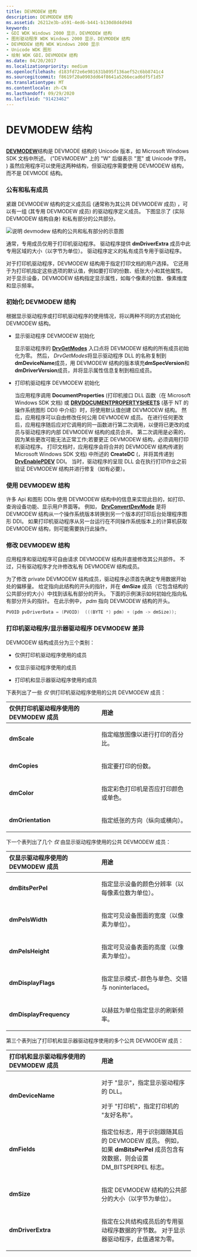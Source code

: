 ```yaml
---
title: DEVMODEW 结构
description: DEVMODEW 结构
ms.assetid: 26212e3b-a591-4ed6-b441-b130d8d4d948
keywords:
- GDI WDK Windows 2000 显示，DEVMODEW 结构
- 图形驱动程序 WDK Windows 2000 显示，DEVMODEW 结构
- DEVMODEW 结构 WDK Windows 2000 显示
- Unicode WDK 图形
- 绘制 WDK GDI，DEVMODEW 结构
ms.date: 04/20/2017
ms.localizationpriority: medium
ms.openlocfilehash: d183fd72e6e981631b895f136aef52c6bb8741c4
ms.sourcegitcommit: f8619f20a0903dd64f8641a5266ecad6df5f1d57
ms.translationtype: MT
ms.contentlocale: zh-CN
ms.lasthandoff: 09/29/2020
ms.locfileid: "91423462"
---
```

# <a name="the-devmodew-structure"></a>DEVMODEW 结构


## <span id="ddk_the_devmodew_structure_gg"></span><span id="DDK_THE_DEVMODEW_STRUCTURE_GG"></span>


[**DEVMODEW**](/windows/win32/api/wingdi/ns-wingdi-devicemodew)结构是 DEVMODE 结构的 Unicode 版本，如 Microsoft Windows SDK 文档中所述。  ("DEVMODEW" 上的 "W" 后缀表示 "宽" 或 Unicode 字符。 ) 虽然应用程序可以使用这两种结构，但驱动程序需要使用 DEVMODEW 结构，而不是 DEVMODE 结构。

### <a name="span-idpublic_and_private_membersspanspan-idpublic_and_private_membersspanpublic-and-private-members"></a><span id="public_and_private_members"></span><span id="PUBLIC_AND_PRIVATE_MEMBERS"></span>公有和私有成员

紧跟 DEVMODEW 结构的定义成员后 (通常称为其公共 DEVMODEW 成员) ，可以有一组 (其专用 DEVMODEW 成员) 的驱动程序定义成员。 下图显示了 (实际 DEVMODEW 结构自身) 和私有部分的公共部分。

![说明 devmodew 结构的公共和私有部分的示意图](images/devmode.png)

通常，专用成员仅用于打印机驱动程序。 驱动程序提供 **dmDriverExtra** 成员中此专用区域的大小（以字节为单位）。 驱动程序定义的私有成员专用于驱动程序。

对于打印机驱动程序，DEVMODEW 结构用于指定打印文档的用户选择。 它还用于为打印机指定这些选项的默认值，例如要打印的份数、纸张大小和其他属性。 对于显示设备，DEVMODEW 结构指定显示属性，如每个像素的位数、像素维度和显示频率。

### <a name="span-idinitializing_a_devmodew_structurespanspan-idinitializing_a_devmodew_structurespaninitializing-a-devmodew-structure"></a><span id="initializing_a_devmodew_structure"></span><span id="INITIALIZING_A_DEVMODEW_STRUCTURE"></span>初始化 DEVMODEW 结构

根据显示驱动程序或打印机驱动程序的使用情况，将以两种不同的方式初始化 DEVMODEW 结构。

-   显示驱动程序 DEVMODEW 初始化

    显示驱动程序的 [**DrvGetModes**](/windows/win32/api/winddi/nf-winddi-drvgetmodes) 入口点将 DEVMODEW 结构的所有成员初始化为零。 然后， *DrvGetModes*将显示驱动程序 DLL 的名称复制到**dmDeviceName**成员，用 DEVMODEW 结构的版本填充**dmSpecVersion**和**dmDriverVersion**成员，并将显示属性信息复制到相应成员。

-   打印机驱动程序 DEVMODEW 初始化

    当应用程序调用 **DocumentProperties** (打印机接口 DLL 函数（在 Microsoft Windows SDK 文档) 或 [**DRVDOCUMENTPROPERTYSHEETS**](/windows-hardware/drivers/ddi/winddiui/nf-winddiui-drvdocumentpropertysheets) (基于 NT 的操作系统图形 DDI) 中介绍）时，将使用默认值创建 DEVMODEW 结构。 然后，应用程序可以自由修改任何公用 DEVMODEW 成员。 在进行任何更改后，应用程序随后应对它调用的同一函数进行第二次调用，以便将已更改的成员与驱动程序的内部 DEVMODEW 结构的成员合并。 第二次调用是必需的，因为某些更改可能无法正常工作;若要更正 DEVMODEW 结构，必须调用打印机驱动程序。 打印文档时，应用程序会将合并的 DEVMODEW 结构传递到 Microsoft Windows SDK 文档) 中所述的 **CreateDC** (，并将其传递到 [**DrvEnablePDEV**](/windows/win32/api/winddi/nf-winddi-drvenablepdev) DDI。 当时，驱动程序的呈现 DLL 会在执行打印作业之前验证 DEVMODEW 结构并进行修复（如有必要）。

### <a name="span-idusing_a_devmodew_structurespanspan-idusing_a_devmodew_structurespanusing-a-devmodew-structure"></a><span id="using_a_devmodew_structure"></span><span id="USING_A_DEVMODEW_STRUCTURE"></span>使用 DEVMODEW 结构

许多 Api 和图形 DDIs 使用 DEVMODEW 结构中的信息来实现此目的，如打印、查询设备功能、显示用户界面等。 例如， [**DrvConvertDevMode**](/windows-hardware/drivers/ddi/winddiui/nf-winddiui-drvconvertdevmode) 是将 DEVMODEW 结构从一个操作系统版本转换到另一个版本的打印后台处理程序图形 DDI。 如果打印机驱动程序从另一台运行在不同操作系统版本上的计算机获取 DEVMODEW 结构，则可能需要执行此操作。

### <a name="span-idmodifying_a_devmodew_structurespanspan-idmodifying_a_devmodew_structurespanmodifying-a-devmodew-structure"></a><span id="modifying_a_devmodew_structure"></span><span id="MODIFYING_A_DEVMODEW_STRUCTURE"></span>修改 DEVMODEW 结构

应用程序和驱动程序可自由请求 DEVMODEW 结构并直接修改其公共部件。 不过，只有驱动程序才允许修改私有 DEVMODEW 结构成员。

为了修改 private DEVMODEW 结构成员，驱动程序必须首先确定专用数据开始处的偏移量。 给定指向此结构的开头的指针，并在 **dmSize** 成员（它包含结构的公共部分的大小）中找到该私有部分的开头。 下面的示例演示如何初始化指向私有部分开头的指针。 在此示例中， *pdm* 指向 DEVMODEW 结构的开头。

```cpp
PVOID pvDriverData = (PVOID)  (((BYTE *) pdm) + (pdm -> dmSize));
```

### <a name="span-idprinter_driver_display_driver_devmodew_differencesspanspan-idprinter_driver_display_driver_devmodew_differencesspanprinter-driverdisplay-driver-devmodew-differences"></a><span id="printer_driver_display_driver_devmodew_differences"></span><span id="PRINTER_DRIVER_DISPLAY_DRIVER_DEVMODEW_DIFFERENCES"></span>打印机驱动程序/显示器驱动程序 DEVMODEW 差异

DEVMODEW 结构成员分为三个类别：

-   仅供打印机驱动程序使用的成员

-   仅显示驱动程序使用的成员

-   打印机和显示器驱动程序使用的成员

下表列出了一些 *仅* 供打印机驱动程序使用的公共 DEVMODEW 成员：

<table>
<colgroup>
<col width="50%" />
<col width="50%" />
</colgroup>
<thead>
<tr class="header">
<th align="left">仅供打印机驱动程序使用的 DEVMODEW 成员</th>
<th align="left">用途</th>
</tr>
</thead>
<tbody>
<tr class="odd">
<td align="left"><p><strong>dmScale</strong></p></td>
<td align="left"><p>指定缩放图像以进行打印的百分比。</p></td>
</tr>
<tr class="even">
<td align="left"><p><strong>dmCopies</strong></p></td>
<td align="left"><p>指定要打印的份数。</p></td>
</tr>
<tr class="odd">
<td align="left"><p><strong>dmColor</strong></p></td>
<td align="left"><p>指定彩色打印机是否应打印颜色或单色。</p></td>
</tr>
<tr class="even">
<td align="left"><p><strong>dmOrientation</strong></p></td>
<td align="left"><p>指定纸张的方向（纵向或横向）。</p></td>
</tr>
</tbody>
</table>

 

下一个表列出了几个 *仅* 由显示驱动程序使用的公共 DEVMODEW 成员：

<table>
<colgroup>
<col width="50%" />
<col width="50%" />
</colgroup>
<thead>
<tr class="header">
<th align="left">仅显示驱动程序使用的 DEVMODEW 成员</th>
<th align="left">用途</th>
</tr>
</thead>
<tbody>
<tr class="odd">
<td align="left"><p><strong>dmBitsPerPel</strong></p></td>
<td align="left"><p>指定显示设备的颜色分辨率（以每像素位数为单位）。</p></td>
</tr>
<tr class="even">
<td align="left"><p><strong>dmPelsWidth</strong></p></td>
<td align="left"><p>指定可见设备图面的宽度（以像素为单位）。</p></td>
</tr>
<tr class="odd">
<td align="left"><p><strong>dmPelsHeight</strong></p></td>
<td align="left"><p>指定可见设备表面的高度（以像素为单位）。</p></td>
</tr>
<tr class="even">
<td align="left"><p><strong>dmDisplayFlags</strong></p></td>
<td align="left"><p>指定显示模式-颜色与单色、交错与 noninterlaced。</p></td>
</tr>
<tr class="odd">
<td align="left"><p><strong>dmDisplayFrequency</strong></p></td>
<td align="left"><p>以赫兹为单位指定显示的刷新频率。</p></td>
</tr>
</tbody>
</table>

 

第三个表列出了打印机和显示器驱动程序使用的多个公共 DEVMODEW 成员：

<table>
<colgroup>
<col width="50%" />
<col width="50%" />
</colgroup>
<thead>
<tr class="header">
<th align="left">打印机和显示驱动程序使用的 DEVMODEW 成员</th>
<th align="left">用途</th>
</tr>
</thead>
<tbody>
<tr class="odd">
<td align="left"><p><strong>dmDeviceName</strong></p></td>
<td align="left"><p>对于 "显示"，指定显示驱动程序的 DLL。</p>
<div>
 
</div>
对于 "打印机"，指定打印机的 "友好名称"。</td>
</tr>
<tr class="even">
<td align="left"><p><strong>dmFields</strong></p></td>
<td align="left"><p>指定位标志，用于识别跟随其后的 DEVMODEW 成员。 例如，如果 <strong>dmBitsPerPel</strong> 成员包含有效数据，则会设置 DM_BITSPERPEL 标志。</p></td>
</tr>
<tr class="odd">
<td align="left"><p><strong>dmSize</strong></p></td>
<td align="left"><p>指定 DEVMODEW 结构的公共部分的大小（以字节为单位）。</p></td>
</tr>
<tr class="even">
<td align="left"><p><strong>dmDriverExtra</strong></p></td>
<td align="left"><p>指定在公共结构成员后的专用驱动程序数据的字节数。 对于显示器驱动程序，此值通常为零。</p></td>
</tr>
</tbody>
</table>

 

 

